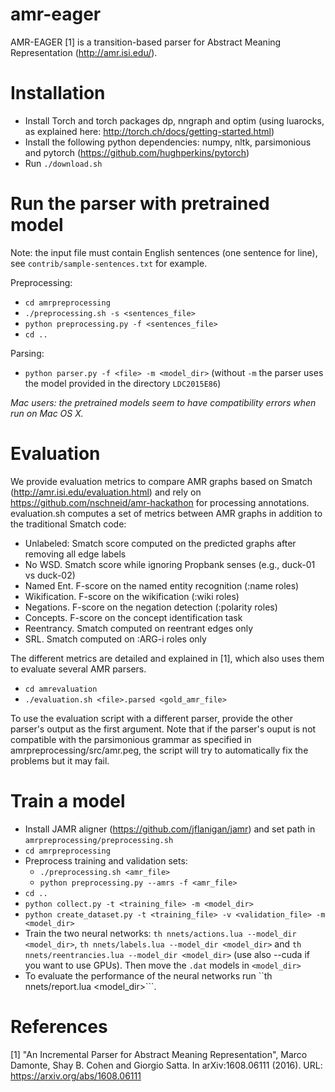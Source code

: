 # amr-eager

AMR-EAGER [1] is a transition-based parser for Abstract Meaning Representation (http://amr.isi.edu/).

# Installation

- Install Torch and torch packages dp, nngraph and optim (using luarocks, as explained here: http://torch.ch/docs/getting-started.html)
- Install the following python dependencies: numpy, nltk, parsimonious and pytorch (https://github.com/hughperkins/pytorch)
- Run ```./download.sh```

# Run the parser with pretrained model

Note: the input file must contain English sentences (one sentence for line), see ```contrib/sample-sentences.txt``` for example.

Preprocessing:
- ```cd amrpreprocessing```
- ```./preprocessing.sh -s <sentences_file>```
- ```python preprocessing.py -f <sentences_file>```
- ```cd ..```

Parsing:
- ```python parser.py -f <file> -m <model_dir>``` (without ```-m``` the parser uses the model provided in the directory ```LDC2015E86```)

*Mac users: the pretrained models seem to have compatibility errors when run on Mac OS X.*

# Evaluation

We provide evaluation metrics to compare AMR graphs based on Smatch (http://amr.isi.edu/evaluation.html) and rely on https://github.com/nschneid/amr-hackathon for processing annotations.
evaluation.sh computes a set of metrics between AMR graphs in addition to the traditional Smatch code:

* Unlabeled: Smatch score computed on the predicted graphs after removing all edge labels
* No WSD. Smatch score while ignoring Propbank senses (e.g., duck-01 vs duck-02)
* Named Ent. F-score on the named entity recognition (:name roles)
* Wikification. F-score on the wikification (:wiki roles)
* Negations. F-score on the negation detection (:polarity roles)
* Concepts. F-score on the concept identification task
* Reentrancy. Smatch computed on reentrant edges only
* SRL. Smatch computed on :ARG-i roles only

The different metrics are detailed and explained in [1], which also uses them to evaluate several AMR parsers.

- ```cd amrevaluation```
- ```./evaluation.sh <file>.parsed <gold_amr_file>```

To use the evaluation script with a different parser, provide the other parser's output as the first argument. Note that if the parser's ouput is not compatible with the parsimonious grammar as specified in amrpreprocessing/src/amr.peg, the script will try to automatically fix the problems but it may fail.

# Train a model
- Install JAMR aligner (https://github.com/jflanigan/jamr) and set path in ```amrpreprocessing/preprocessing.sh```
- ```cd amrpreprocessing```
- Preprocess training and validation sets:
  - ```./preprocessing.sh <amr_file>```
  - ```python preprocessing.py --amrs -f <amr_file>```
- ```cd ..```
- ```python collect.py -t <training_file> -m <model_dir>```
- ```python create_dataset.py -t <training_file> -v <validation_file> -m <model_dir>```
- Train the two neural networks: ```th nnets/actions.lua --model_dir <model_dir>```, ```th nnets/labels.lua --model_dir <model_dir>``` and ```th nnets/reentrancies.lua --model_dir <model_dir>``` (use also --cuda if you want to use GPUs). Then move the ```.dat``` models in ```<model_dir>```
- To evaluate the performance of the neural networks run ``th nnets/report.lua <model_dir>```. 

# References

[1] "An Incremental Parser for Abstract Meaning Representation", Marco Damonte, Shay B. Cohen and Giorgio Satta. In arXiv:1608.06111 (2016). URL: https://arxiv.org/abs/1608.06111
